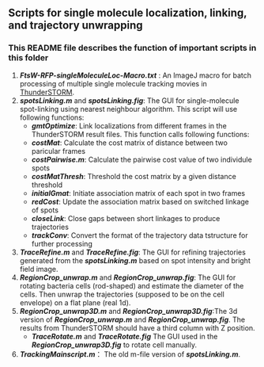 ## Scripts for single molecule localization, linking, and trajectory unwrapping
  ### This README file describes the function of important scripts in this folder

1. ***FtsW-RFP-singleMoleculeLoc-Macro.txt*** : An ImageJ macro for batch processing of multiple single molecule tracking movies in [ThunderSTORM](https://zitmen.github.io/thunderstorm/).
2. ***spotsLinking.m*** and ***spotsLinking.fig***: The GUI for single-molecule spot-linking using nearest neighbour algorithm. This script will use following functions:
   - ***gmtOptimize***: Link localizations from different frames in the ThunderSTORM result files. This function calls following functions:
   - ***costMat***:  Calculate the cost matrix of distance between two paricular frames
   - ***costPairwise.m***: Calculate the pairwise cost value of two individule spots
   - ***costMatThresh***: Threshold the cost matrix by a given distance threshold
   - ***initialGmat***: Initiate association matrix of each spot in two frames
   - ***redCost***: Update the association matrix based on switched linkage of spots
   - ***closeLink***: Close gaps between short linkages to produce trajectories
   - ***trackConv***: Convert the format of the trajectory data tstructure for further processing
3. ***TraceRefine.m*** and ***TraceRefine.fig***: The GUI for refining trajectories generated from the ***spotsLinking.m*** based on spot intensity and bright field image. 
4. ***RegionCrop_unwrap.m*** and ***RegionCrop_unwrap.fig***: The GUI for rotating bacteria cells (rod-shaped) and estimate the diameter of the cells. Then unwrap the trajectories (supposed to be on the cell envelope) on a flat plane (real 1d). 
5. ***RegionCrop_unwrap3D.m*** and ***RegionCrop_unwrap3D.fig***:The 3d version of ***RegionCrop_unwrap.m*** and ***RegionCrop_unwrap.fig***. The results from ThunderSTORM should have a third column with Z position. 
   - ***TraceRotate.m*** and ***TraceRotate.fig*** The GUI used in the ***RegionCrop_unwrap3D.fig*** to rotate cell manually.
6. ***TrackingMainscript.m***： The old m-file version of ***spotsLinking.m***. 

    
    
